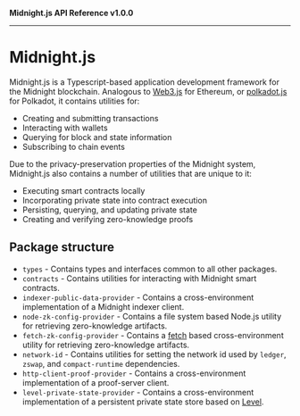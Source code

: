 **Midnight.js API Reference v1.0.0**

***

# Midnight.js

Midnight.js is a Typescript-based application development framework for the 
Midnight blockchain. Analogous to [Web3.js](https://web3js.org/) for Ethereum, or
[polkadot.js](https://polkadot.js.org/) for Polkadot, it contains utilities for:

- Creating and submitting transactions
- Interacting with wallets
- Querying for block and state information
- Subscribing to chain events

Due to the privacy-preservation properties of the Midnight system, Midnight.js also 
contains a number of utilities that are unique to it:

- Executing smart contracts locally
- Incorporating private state into contract execution
- Persisting, querying, and updating private state
- Creating and verifying zero-knowledge proofs

## Package structure

- `types` - Contains types and interfaces common to all other packages.
- `contracts` - Contains utilities for interacting with Midnight smart contracts.
- `indexer-public-data-provider` - Contains a cross-environment implementation of a Midnight indexer client.
- `node-zk-config-provider` - Contains a file system based Node.js utility for retrieving zero-knowledge artifacts.
- `fetch-zk-config-provider` - Contains a [fetch](https://developer.mozilla.org/en-US/docs/Web/API/Fetch_API) based cross-environment utility for retrieving zero-knowledge artifacts.
- `network-id` - Contains utilities for setting the network id used by `ledger`, `zswap`, and `compact-runtime` dependencies.
- `http-client-proof-provider` - Contains a cross-environment implementation of a proof-server client.
- `level-private-state-provider` - Contains a cross-environment implementation of a persistent private state store based on [Level](https://github.com/Level/level).
